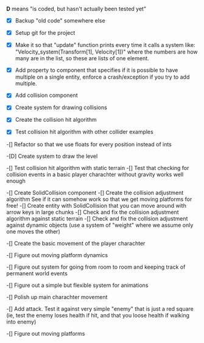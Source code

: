 **D** means "is coded, but hasn't actually been tested yet"

-[x] Backup "old code" somewhere else
-[x] Setup git for the project
-[X] Make it so that "update" function prints every time it calls a system like:
"Velocity_system(Transform[1], Velocity[1])"
where the numbers are how many are in the list, so these are lists of one element.
-[X] Add property to component that specifies if it is possible to have multiple on a single entity, enforce a crash/exception if you try to add multiple.

-[x] Add collision component
-[X] Create system for drawing collisions
-[X] Create the collision hit algorithm
-[X] Test collision hit algorithm with other collider examples

-[] Refactor so that we use floats for every position instead of ints

-[D] Create system to draw the level

-[] Test collision hit algorithm with static terrain
-[] Test that checking for collision events in a basic player charachter without gravity works well enough

-[] Create SolidCollision component
-[] Create the collision adjustment algorithm
    See if it can somehow work so that we get moving platforms for free!
-[] Create entity with SolidCollision that you can move around with arrow keys in large chunks
-[] Check and fix the collision adjustment algorithm against static terrain
-[] Check and fix the collision adjustment against dynamic objects (use a system of "weight" where we assume only one moves the other)

-[] Create the basic movement of the player charachter

-[] Figure out moving platform dynamics

-[] Figure out system for going from room to room and keeping track of permanent world events

-[] Figure out a simple but flexible system for animations 

-[] Polish up main charachter movement

-[] Add attack. Test it against very simple "enemy" that is just a red square (ie, test the enemy loses health if hit, and that you loose health if walking into enemy)

-[] Figure out moving platforms
